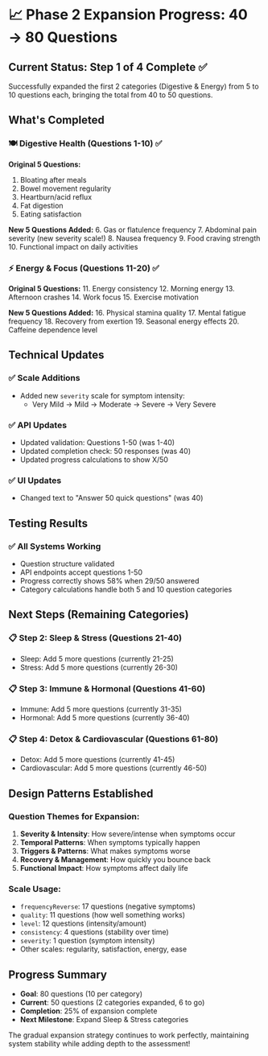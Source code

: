 # 📈 Phase 2 Expansion Progress: 40 → 80 Questions

## Current Status: Step 1 of 4 Complete ✅

Successfully expanded the first 2 categories (Digestive & Energy) from 5 to 10 questions each, bringing the total from 40 to 50 questions.

## What's Completed

### 🍽️ Digestive Health (Questions 1-10) ✅

**Original 5 Questions:**

1. Bloating after meals
2. Bowel movement regularity
3. Heartburn/acid reflux
4. Fat digestion
5. Eating satisfaction

**New 5 Questions Added:** 6. Gas or flatulence frequency 7. Abdominal pain severity (new severity scale!) 8. Nausea frequency 9. Food craving strength 10. Functional impact on daily activities

### ⚡ Energy & Focus (Questions 11-20) ✅

**Original 5 Questions:** 11. Energy consistency 12. Morning energy 13. Afternoon crashes 14. Work focus 15. Exercise motivation

**New 5 Questions Added:** 16. Physical stamina quality 17. Mental fatigue frequency 18. Recovery from exertion 19. Seasonal energy effects 20. Caffeine dependence level

## Technical Updates

### ✅ Scale Additions

- Added new `severity` scale for symptom intensity:
  - Very Mild → Mild → Moderate → Severe → Very Severe

### ✅ API Updates

- Updated validation: Questions 1-50 (was 1-40)
- Updated completion check: 50 responses (was 40)
- Updated progress calculations to show X/50

### ✅ UI Updates

- Changed text to "Answer 50 quick questions" (was 40)

## Testing Results

### ✅ All Systems Working

- Question structure validated
- API endpoints accept questions 1-50
- Progress correctly shows 58% when 29/50 answered
- Category calculations handle both 5 and 10 question categories

## Next Steps (Remaining Categories)

### 📋 Step 2: Sleep & Stress (Questions 21-40)

- Sleep: Add 5 more questions (currently 21-25)
- Stress: Add 5 more questions (currently 26-30)

### 📋 Step 3: Immune & Hormonal (Questions 41-60)

- Immune: Add 5 more questions (currently 31-35)
- Hormonal: Add 5 more questions (currently 36-40)

### 📋 Step 4: Detox & Cardiovascular (Questions 61-80)

- Detox: Add 5 more questions (currently 41-45)
- Cardiovascular: Add 5 more questions (currently 46-50)

## Design Patterns Established

### Question Themes for Expansion:

1. **Severity & Intensity**: How severe/intense when symptoms occur
2. **Temporal Patterns**: When symptoms typically happen
3. **Triggers & Patterns**: What makes symptoms worse
4. **Recovery & Management**: How quickly you bounce back
5. **Functional Impact**: How symptoms affect daily life

### Scale Usage:

- `frequencyReverse`: 17 questions (negative symptoms)
- `quality`: 11 questions (how well something works)
- `level`: 12 questions (intensity/amount)
- `consistency`: 4 questions (stability over time)
- `severity`: 1 question (symptom intensity)
- Other scales: regularity, satisfaction, energy, ease

## Progress Summary

- **Goal**: 80 questions (10 per category)
- **Current**: 50 questions (2 categories expanded, 6 to go)
- **Completion**: 25% of expansion complete
- **Next Milestone**: Expand Sleep & Stress categories

The gradual expansion strategy continues to work perfectly, maintaining system stability while adding depth to the assessment!
